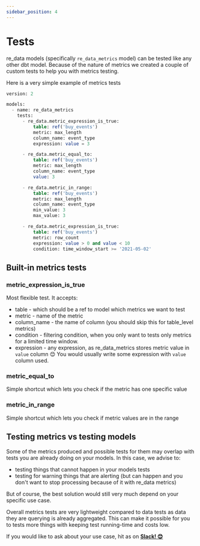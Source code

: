 ```yaml
---
sidebar_position: 4
---
```


# Tests

re_data models (specifically `re_data_metrics` model) can be tested like any other dbt model. Because of the nature of metrics we created a couple of custom tests to help you with metrics testing.

Here is a very simple example of metrics tests

```sql title="models/metrics/re_data_metrics.yml"  
version: 2

models:
  - name: re_data_metrics
    tests:
      - re_data.metric_expression_is_true:
          table: ref('buy_events')
          metric: max_length
          column_name: event_type
          expression: value = 3

      - re_data.metric_equal_to:
          table: ref('buy_events')
          metric: max_length
          column_name: event_type
          value: 3

      - re_data.metric_in_range:
          table: ref('buy_events')
          metric: max_length
          column_name: event_type
          min_value: 3
          max_value: 3

      - re_data.metric_expression_is_true:
          table: ref('buy_events')
          metric: row_count
          expression: value > 0 and value < 10
          condition: time_window_start >= '2021-05-02'
```

## Built-in metrics tests

### metric_expression_is_true

Most flexible test. It accepts:
 - table - which should be a ref to model which metrics we want to test
 - metric - name of the metric
 - column_name - the name of column (you should skip this for table_level metrics)
 - condition - filtering condition, when you only want to tests only metrics for a limited time window.
 - expression - any expression, as re_data_metrics stores metric value in `value` column 😊 You would usually write some expression with `value` column used.

### metric_equal_to

Simple shortcut which lets you check if the metric has one specific value

### metric_in_range

Simple shortcut which lets you check if metric values are in the range

## Testing metrics vs testing models

Some of the metrics produced and possible tests for them may overlap with tests
you are already doing on your models.
In this case, we advise to:
 - testing things that cannot happen in your models tests
 - testing for warning things that are alerting (but can happen and you don't want to stop processing because of it with re_data metrics)

But of course, the best solution would still very much depend on your specific use case.

Overall metrics tests are very lightweight compared to data tests as data they are querying is already aggregated. This can make it possible for you to tests more things with keeping test running-time and costs low.


If you would like to ask about your use case, hit as on **[Slack! 😊](https://www.getre.io/slack)**
